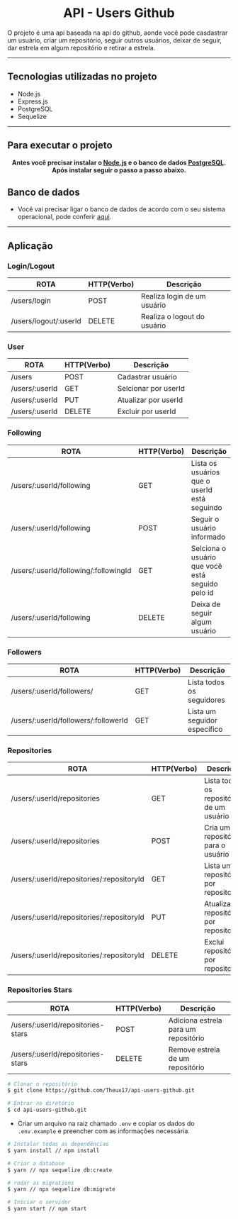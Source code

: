 <h1 align="center" > API - Users Github </h1>

<p>O projeto é uma api baseada na api do github, aonde você pode casdastrar um usuário, criar um repositório, seguir outros usuários, deixar de seguir, dar estrela em algum repositório e retirar a estrela.</p>

---
## Tecnologias utilizadas no projeto

- Node.js
- Express.js
- PostgreSQL
- Sequelize

---
## Para executar o projeto 

<p align="center"><strong> Antes você precisar instalar o 
<a href="https://nodejs.org/en/download">Node.js</a> e o banco de dados <a href="https://www.postgresql.org/download/">PostgreSQL</a>. Após instalar seguir o passo a passo abaixo.</strong></p>

## Banco de dados

* Você vai precisar ligar o banco de dados de acordo com o seu sistema operacional, pode conferir <a href="https://tableplus.com/blog/2018/10/how-to-start-stop-restart-postgresql-server.html">aqui</a>.

---
## Aplicação

### Login/Logout

ROTA                  |     HTTP(Verbo)   |      Descrição              | 
 -------------------- | ----------------- | ---------------------       | 
/users/login          |       POST        | Realiza login de um usuário | 
/users/logout/:userId |       DELETE      | Realiza o logout do usuário | 

### User

ROTA                  |     HTTP(Verbo)   |      Descrição          | 
 -------------------- | ----------------- | ---------------------   | 
/users                |       POST        |   Cadastrar usuário     | 
/users/:userId        |       GET         |   Selcionar por userId  | 
/users/:userId        |       PUT         |   Atualizar por userId  |   
/users/:userId        |       DELETE      |   Excluir por userId    |

### Following

ROTA                                        |     HTTP(Verbo)   |                Descrição                         | 
 --------------------                       | ----------------- |          ---------------------                   |
/users/:userId/following                    |       GET         | Lista os usuários que o userId está seguindo     | 
/users/:userId/following                    |       POST        | Seguir o usuário informado                       |  
/users/:userId/following/:followingId       |       GET         | Selciona o usuário que você está seguido pelo id | 
/users/:userId/following                    |       DELETE      | Deixa de seguir algum usuário                    |

### Followers

ROTA                  |     HTTP(Verbo)   |      Descrição        |                             
 -------------------- | ----------------- | --------------------- |                              
/users/:userId/followers/                 |       GET             | Lista todos os seguidores    | 
/users/:userId/followers/:followerId      |       GET             | Lista um seguidor específico |   

### Repositories

ROTA                  |     HTTP(Verbo)   |      Descrição                                               | 
 -------------------- | ----------------- | ---------------------                                        | 
/users/:userId/repositories               |       GET        | Lista todos os repositórios de um usuário | 
/users/:userId/repositories               |       POST       | Cria um repositório para o usuário        | 
/users/:userId/repositories/:repositoryId |       GET        | Lista um repositório por repositoryId     |   
/users/:userId/repositories/:repositoryId |       PUT        | Atualiza repositório por repositoryId     |   
/users/:userId/repositories/:repositoryId |       DELETE     | Exclui repositório por repositoryId       |

### Repositories Stars

ROTA                  |     HTTP(Verbo)   |      Descrição                                                | 
 -------------------- | ----------------- | ---------------------                                         | 
/users/:userId/repositories-stars         |       POST            | Adiciona estrela para um repositório  | 
/users/:userId/repositories-stars         |       DELETE          | Remove estrela de um repositório      | 


```bash
# Clonar o repositório
$ git clone https://github.com/Theux17/api-users-github.git

# Entrar no diretório 
$ cd api-users-github.git
```
* Criar um arquivo na raiz chamado `.env` e copiar os dados do `.env.example` e preencher com as informações necessária.

```bash
# Instalar todas as dependências 
$ yarn install // npm install

# Criar a database 
$ yarn // npx sequelize db:create

# rodar as migrations
$ yarn // npx sequelize db:migrate

# Iniciar o servidor
$ yarn start // npm start
```